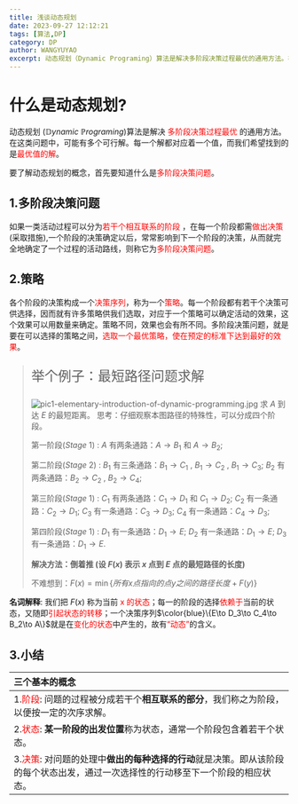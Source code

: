 ```yaml
---
title: 浅谈动态规划
date: 2023-09-27 12:12:21
tags: [算法,DP]
category: DP
author: WANGYUYAO
excerpt: 动态规划（Dynamic Programing）算法是解决多阶段决策过程最优的通用方法。在这类问题中，可能有多个可行解。每一个解都对应着一个值，而我们希望找到的是最优值的解，由贪心能解出的题目，DP基本可以解决；而DP能解决的问题贪心则一般解不出。
---
```


# **什么是动态规划?**

动态规划 $(\mathbb{D}ynamic~\mathbb{P}rograming)$算法是解决 <font color = "Red">多阶段决策过程最优</font> 的通用方法。在这类问题中，可能有多个可行解。每一个解都对应着一个值，而我们希望找到的是<font color = "Red">最优值的解</font>。

要了解动态规划的概念，首先要知道什么是<font color = "Red">多阶段决策问题</font>。

## 1.**多阶段决策问题**

如果一类活动过程可以分为<font color = "Red">若干个相互联系的阶段</font> ，在每一个阶段都需<font color = "Red">做出决策</font>(采取措施),一个阶段的决策确定以后，常常影响到下一个阶段的决策，从而就完全地确定了一个过程的活动路线，则称它为<font color = "Red">多阶段决策问题</font>。

## 2.**策略**

各个阶段的决策构成一个<font color = "Red">决策序列</font>，称为一个<font color = "Red">策略</font>。每一个阶段都有若干个决策可供选择，因而就有许多策略供我们选取，对应于一个策略可以确定活动的效果，这个效果可以用数量来确定。策略不同，效果也会有所不同。多阶段决策问题，就是要在可以选择的策略之间，<font color = "Red">选取一个最优策略，使在预定的标准下达到最好的效果</font>。

> <p style = "font-size:x-large">举个例子：最短路径问题求解</p>
>
> ![pic1-elementary-introduction-of-dynamic-programming.jpg](https://img1.imgtp.com/2023/09/30/RTUZShs6.jpg)
> 求 $A$ 到达 $E$ 的最短距离。
> 思考：仔细观察本图路径的特殊性，可以分成四个阶段。
>
> 第一阶段$(Stage~1)$ : 
> $A$ 有两条通路：$A \to B_1$ 和 $A \to B_2$;
>
> 第二阶段$(Stage~2)$ : 
> $B_1$ 有三条通路：$B_1 \to C_1$ , $B_1 \to C_2$ , $B_1 \to C_3$; 
> $B_2$ 有两条通路：$B_2 \to C_2$ , $B_2 \to C_4$;
>
> 第三阶段$(Stage~1)$ :
> $C_1$ 有两条通路：$C_1 \to D_1$ 和 $C_1 \to D_2$; 
> $C_2$ 有一条通路：$C_2 \to D_1$;
> $C_3$ 有一条通路：$C_3 \to D_3$;
> $C_4$ 有一条通路：$C_4 \to D_3$;
>
> 第四阶段$(Stage~1)$ : $D_1$ 有一条通路：$D_1 \to E$;
> $D_2$ 有一条通路：$D_1 \to E$;
> $D_3$ 有一条通路：$D_1 \to E$.
>
> **解决方法：倒着推 (设 $F(x)$ 表示 $x$ 点到 $E$ 点的最短路径的长度)**
>
> 不难想到：$F(x) = \min\{所有x点指向的点y之间的路径长度 + F(y)\}$

**名词解释**: 我们把 $F(x)$ 称为当前<font color = "Red"> x 的状态</font>；每一的阶段的选择<font color = "Red">依赖于</font>当前的状态，又随即<font color = "Red">引起状态的转移</font>；一个决策序列$\color{blue}\{E\to D_3\to C_4\to B_2\to A\}$就是在<font color = "Red">变化的状态</font>中产生的，故有<font color = "Red">“动态”</font>的含义。

## 3.**小结**

| **三个基本的概念**                                           |
| :----------------------------------------------------------- |
| 1.<font color = "Red">阶段</font>: 问题的过程被分成若干个**相互联系的部分**，我们称之为阶段，以便按一定的次序求解。 |
| 2.<font color = "Red">状态</font>: **某一阶段的出发位置**称为状态，通常一个阶段包含着若干个状态。 |
| 3.<font color = "Red">决策</font>: 对问题的处理中**做出的每种选择的行动**就是决策。即从该阶段的每个状态出发，通过一次选择性的行动移至下一个阶段的相应状态。 |
